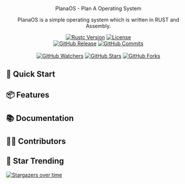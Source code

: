 <p align="center">PlanaOS - Plan A Operating System</p>

<p align="center">
PlanaOS is a simple operating system which is written in RUST and Assembly.
</p>

<p align="center">
  <a title="Rustc Version" target="_blank" href="https://www.rust-lang.org/"><img alt="Rustc Version" src="https://img.shields.io/badge/Rustc-%3E%3D%201.82.0-orange?style=flat"></a>
  <a title="License" target="_blank" href="https://github.com/li041/PlanaOS/blob/main/LICENSE"><img alt="License" src="https://img.shields.io/github/license/li041/PlanaOS.svg?style=flat"></a>
  <br>
  <a title="GitHub Release" target="_blank" href="https://github.com/li041/PlanaOS/releases"><img alt="GitHub Release" src="https://img.shields.io/github/v/release/li041/PlanaOS?style=flat"></a>
  <a title="GitHub Commits" target="_blank" href="https://github.com/li041/PlanaOS/commits/main"><img alt="GitHub Commits" src="https://img.shields.io/github/commit-activity/m/li041/PlanaOS.svg?style=flat&color=brightgreen&label=commits"></a>
  <br><br>
  <a title="GitHub Watchers" target="_blank" href="https://github.com/li041/PlanaOS/watchers"><img alt="GitHub Watchers" src="https://img.shields.io/github/watchers/li041/PlanaOS.svg?label=Watchers&style=social"></a>  
  <a title="GitHub Stars" target="_blank" href="https://github.com/li041/PlanaOS/stargazers"><img alt="GitHub Stars" src="https://img.shields.io/github/stars/li041/PlanaOS.svg?label=Stars&style=social"></a>  
  <a title="GitHub Forks" target="_blank" href="https://github.com/li041/PlanaOS/network/members"><img alt="GitHub Forks" src="https://img.shields.io/github/forks/li041/PlanaOS.svg?label=Forks&style=social"></a>  
</p>

## 🎯 Quick Start

## 📦 Features

## 📚 Documentation

## 👨‍💻 Contributors


## 🚀 Star Trending
[![Stargazers over time](https://starchart.cc/li041/PlanaOS.svg)](https://starchart.cc/li041/PlanaOS)